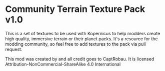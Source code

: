 # Community Terrain Texture Pack v1.0

This is a set of textures to be used with Kopernicus to help modders create high quality, immersive terrain or their planet packs. It's a resource for the modding community, so feel free to add textures to the pack via pull request.

This mod was created by and all credit goes to CaptRobau. 
It is licensed Attribution-NonCommercial-ShareAlike 4.0 International